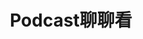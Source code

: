---
title: "Podcast聊聊看️"
description: "每一集都收集在這裡!"
image: Lazytoberich-blog-cover-categories.png

# Badge style
style:
    background: 
    color: 
---